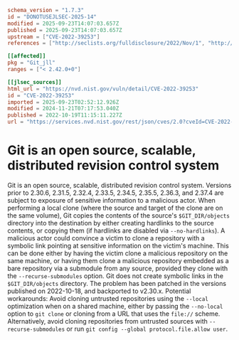 ```toml
schema_version = "1.7.3"
id = "DONOTUSEJLSEC-2025-14"
modified = 2025-09-23T14:07:03.657Z
published = 2025-09-23T14:07:03.657Z
upstream = ["CVE-2022-39253"]
references = ["http://seclists.org/fulldisclosure/2022/Nov/1", "http://www.openwall.com/lists/oss-security/2023/02/14/5", "http://www.openwall.com/lists/oss-security/2024/05/14/2", "https://github.com/git/git/security/advisories/GHSA-3wp6-j8xr-qw85", "https://lists.debian.org/debian-lts-announce/2022/12/msg00025.html", "https://lists.fedoraproject.org/archives/list/package-announce%40lists.fedoraproject.org/message/C7B6JPKX5CGGLAHXJVQMIZNNEEB72FHD/", "https://lists.fedoraproject.org/archives/list/package-announce%40lists.fedoraproject.org/message/JMQWGMDLX6KTVWW5JZLVPI7ICAK72TN7/", "https://lists.fedoraproject.org/archives/list/package-announce%40lists.fedoraproject.org/message/OHNO2FB55CPX47BAXMBWUBGWHO6N6ZZH/", "https://lists.fedoraproject.org/archives/list/package-announce%40lists.fedoraproject.org/message/UKFHE4KVD7EKS5J3KTDFVBEKU3CLXGVV/", "https://lists.fedoraproject.org/archives/list/package-announce%40lists.fedoraproject.org/message/VFYXCTLOSESYIP72BUYD6ECDIMUM4WMB/", "https://security.gentoo.org/glsa/202312-15", "https://support.apple.com/kb/HT213496", "http://seclists.org/fulldisclosure/2022/Nov/1", "http://www.openwall.com/lists/oss-security/2023/02/14/5", "http://www.openwall.com/lists/oss-security/2024/05/14/2", "https://github.com/git/git/security/advisories/GHSA-3wp6-j8xr-qw85", "https://lists.debian.org/debian-lts-announce/2022/12/msg00025.html", "https://lists.fedoraproject.org/archives/list/package-announce%40lists.fedoraproject.org/message/C7B6JPKX5CGGLAHXJVQMIZNNEEB72FHD/", "https://lists.fedoraproject.org/archives/list/package-announce%40lists.fedoraproject.org/message/JMQWGMDLX6KTVWW5JZLVPI7ICAK72TN7/", "https://lists.fedoraproject.org/archives/list/package-announce%40lists.fedoraproject.org/message/OHNO2FB55CPX47BAXMBWUBGWHO6N6ZZH/", "https://lists.fedoraproject.org/archives/list/package-announce%40lists.fedoraproject.org/message/UKFHE4KVD7EKS5J3KTDFVBEKU3CLXGVV/", "https://lists.fedoraproject.org/archives/list/package-announce%40lists.fedoraproject.org/message/VFYXCTLOSESYIP72BUYD6ECDIMUM4WMB/", "https://security.gentoo.org/glsa/202312-15", "https://support.apple.com/kb/HT213496"]

[[affected]]
pkg = "Git_jll"
ranges = ["< 2.42.0+0"]

[[jlsec_sources]]
html_url = "https://nvd.nist.gov/vuln/detail/CVE-2022-39253"
id = "CVE-2022-39253"
imported = 2025-09-23T02:52:12.926Z
modified = 2024-11-21T07:17:53.040Z
published = 2022-10-19T11:15:11.227Z
url = "https://services.nvd.nist.gov/rest/json/cves/2.0?cveId=CVE-2022-39253"
```

# Git is an open source, scalable, distributed revision control system

Git is an open source, scalable, distributed revision control system. Versions prior to 2.30.6, 2.31.5, 2.32.4, 2.33.5, 2.34.5, 2.35.5, 2.36.3, and 2.37.4 are subject to exposure of sensitive information to a malicious actor. When performing a local clone (where the source and target of the clone are on the same volume), Git copies the contents of the source's `$GIT_DIR/objects` directory into the destination by either creating hardlinks to the source contents, or copying them (if hardlinks are disabled via `--no-hardlinks`). A malicious actor could convince a victim to clone a repository with a symbolic link pointing at sensitive information on the victim's machine. This can be done either by having the victim clone a malicious repository on the same machine, or having them clone a malicious repository embedded as a bare repository via a submodule from any source, provided they clone with the `--recurse-submodules` option. Git does not create symbolic links in the `$GIT_DIR/objects` directory. The problem has been patched in the versions published on 2022-10-18, and backported to v2.30.x. Potential workarounds: Avoid cloning untrusted repositories using the `--local` optimization when on a shared machine, either by passing the `--no-local` option to `git clone` or cloning from a URL that uses the `file://` scheme. Alternatively, avoid cloning repositories from untrusted sources with `--recurse-submodules` or run `git config --global protocol.file.allow user`.

